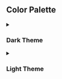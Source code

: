 ## Color Palette

<details>
<summary><h3>Dark Theme</h3></summary>

#### Syntax & Text Colors

| Swatch | Name | Hex | Variable | Purpose |
|--------|------|-----|----------|----------|
| ![#c3a6ff](/assets/swatches/dark_purple.svg) | **Purple** | `#c3a6ff` | `PURPLE` | Keywords, constants, booleans |
| ![#ffd580](/assets/swatches/dark_yellow.svg) | **Yellow** | `#ffd580` | `YELLOW` | Functions, classes |
| ![#ffae57](/assets/swatches/dark_orange.svg) | **Orange** | `#ffae57` | `ORANGE` | Operators, constants |
| ![#a7d963](/assets/swatches/dark_lime.svg) | **Lime** | `#a7d963` | `LIME` | Strings, markdown headings |
| ![#5ccfe6](/assets/swatches/dark_cyan.svg) | **Cyan** | `#5ccfe6` | `CYAN` | Variables, special keywords |
| ![#a2aabc](/assets/swatches/dark_silver.svg) | **Silver** | `#a2aabc` | `SILVER` | Property names, tags |
| ![#dc73f1](/assets/swatches/dark_pink.svg) | **Pink** | `#dc73f1` | `PINK` | Punctuation, brackets |
| ![#2190f0](/assets/swatches/dark_blue.svg) | **Blue** | `#2190f0` | `BLUE` | Types, properties |
| ![#2Ea3FF](/assets/swatches/dark_blue2.svg) | **Blue 2** | `#2Ea3FF` | `BLUE2` | Rainbow parentheses |
| ![#EFE24D](/assets/swatches/dark_gold.svg) | **Gold** | `#EFE24D` | `GOLD` | Template literals, operators |
| ![#9066ce](/assets/swatches/dark_purple2.svg) | **Purple 2** | `#9066ce` | `PURPLE2` | Import/export keywords |
| ![#cfe3ef](/assets/swatches/dark_white.svg) | **White** | `#cfe3ef` | `WHITE` | Standout text |
| ![#ef6b73](/assets/swatches/dark_red.svg) | **Red** | `#ef6b73` | `RED` | Passive errors, reminders |
| ![#cf2a2c](/assets/swatches/dark_red2.svg) | **Red 2** | `#cf2a2c` | `RED2` | Critical errors |
| ![#4aaa45](/assets/swatches/dark_green.svg) | **Green** | `#4aaa45` | `GREEN` | Success states |

#### UI Colors

| Swatch | Name | Hex | Variable | Purpose |
|--------|------|-----|----------|----------|
| ![#1a253d](/assets/swatches/dark_bg.svg) | **Bg** | `#1a253d` | `BG` | Main background |
| ![#171c28](/assets/swatches/dark_sidebar.svg) | **Sidebar** | `#171c28` | `SIDEBAR` | Sidebar background |
| ![#171c28](/assets/swatches/dark_float.svg) | **Float** | `#171c28` | `FLOAT` | Floating window background (uses Sidebar) |
| ![#070c18](/assets/swatches/dark_black.svg) | **Black** | `#070c18` | `BLACK` | Deepest background |
| ![#b2bacc](/assets/swatches/dark_fg.svg) | **Fg** | `#b2bacc` | `FG` | Primary text |
| ![#8695aa](/assets/swatches/dark_text.svg) | **Text** | `#8695aa` | `TEXT` | Secondary text |
| ![#616d86](/assets/swatches/dark_comments.svg) | **Comments** | `#616d86` | `COMMENTS` | Comments, muted text |
| ![#2f3b54](/assets/swatches/dark_selection.svg) | **Selection** | `#2f3b54` | `SELECTION` | Text selection |
| ![#171c28](/assets/swatches/dark_contrast.svg) | **Contrast** | `#171c28` | `CONTRAST` | High contrast background (uses Sidebar) |
| ![#515772](/assets/swatches/dark_border.svg) | **Border** | `#515772` | `BORDER` | Borders, separators |
| ![#515d76](/assets/swatches/dark_line_numbers.svg) | **Line Numbers** | `#515d76` | `LINE_NUMBERS` | Line numbers (uses Border) |
| ![#2f3b54](/assets/swatches/dark_highlight.svg) | **Highlight** | `#2f3b54` | `HIGHLIGHT` | Current line highlight (uses Selection) |
| ![#515772](/assets/swatches/dark_disabled.svg) | **Disabled** | `#515772` | `DISABLED` | Disabled elements (uses Border) |
| ![#dc73f1](/assets/swatches/dark_cursor.svg) | **Cursor** | `#dc73f1` | `CURSOR` | Cursor color (uses Pink) |
| ![#ffd580](/assets/swatches/dark_accent.svg) | **Accent** | `#ffd580` | `ACCENT` | Accent color (uses Yellow) |
| ![#cf3a3c](/assets/swatches/dark_error.svg) | **Error** | `#cf3a3c` | `ERROR` | Error indicators |
| ![#EFE24D](/assets/swatches/dark_warning.svg) | **Warning** | `#EFE24D` | `WARNING` | Warning indicators (uses Gold) |
| ![#4aaa45](/assets/swatches/dark_info.svg) | **Info** | `#4aaa45` | `INFO` | Info indicators (uses Cyan) |
| ![#2e96ff](/assets/swatches/dark_link.svg) | **Link** | `#2e96ff` | `LINK` | Links, URLs |

</details>

<details>
<summary><h3>Light Theme</h3></summary>

#### Syntax & Text Colors

| Swatch | Name | Hex | Variable | Purpose |
|--------|------|-----|----------|----------|
| ![#9a40b3](/assets/swatches/light_purple.svg) | **Purple** | `#9a40b3` | `PURPLE` | Keywords, constants, booleans |
| ![#907002](/assets/swatches/light_yellow.svg) | **Yellow** | `#907002` | `YELLOW` | Functions, classes |
| ![#bf4030](/assets/swatches/light_orange.svg) | **Orange** | `#bf4030` | `ORANGE` | Operators, constants |
| ![#339425](/assets/swatches/light_lime.svg) | **Lime** | `#339425` | `LIME` | Strings, markdown headings |
| ![#007ac5](/assets/swatches/light_cyan.svg) | **Cyan** | `#007ac5` | `CYAN` | Variables, special keywords |
| ![#a2aabc](/assets/swatches/light_silver.svg) | **Silver** | `#a2aabc` | `SILVER` | Property names, tags |
| ![#bc42ba](/assets/swatches/light_pink.svg) | **Pink** | `#bc42ba` | `PINK` | Punctuation, brackets |
| ![#0010b5](/assets/swatches/light_blue.svg) | **Blue** | `#0010b5` | `BLUE` | Types, properties |
| ![#2590EC](/assets/swatches/light_blue2.svg) | **Blue 2** | `#2590EC` | `BLUE2` | Rainbow parentheses |
| ![#c98005](/assets/swatches/light_gold.svg) | **Gold** | `#c98005` | `GOLD` | Template literals, operators |
| ![#6f1f7f](/assets/swatches/light_purple2.svg) | **Purple 2** | `#6f1f7f` | `PURPLE2` | Import/export keywords |
| ![#171c28](/assets/swatches/light_white.svg) | **White** | `#171c28` | `WHITE` | Standout text |
| ![#cf2a2c](/assets/swatches/light_red.svg) | **Red** | `#cf2a2c` | `RED` | Passive errors, reminders |
| ![#cf2a2c](/assets/swatches/light_red2.svg) | **Red 2** | `#cf2a2c` | `RED2` | Critical errors |
| ![#4aaa45](/assets/swatches/light_green.svg) | **Green** | `#4aaa45` | `GREEN` | Success states |

#### UI Colors

| Swatch | Name | Hex | Variable | Purpose |
|--------|------|-----|----------|----------|
| ![#d7dff5](/assets/swatches/light_bg.svg) | **Bg** | `#d7dff5` | `BG` | Main background |
| ![#c9d4ea](/assets/swatches/light_sidebar.svg) | **Sidebar** | `#c9d4ea` | `SIDEBAR` | Sidebar background |
| ![#cad9ed](/assets/swatches/light_float.svg) | **Float** | `#cad9ed` | `FLOAT` | Floating window background (uses Sidebar) |
| ![#cad9ed](/assets/swatches/light_black.svg) | **Black** | `#cad9ed` | `BLACK` | Deepest background |
| ![#223949](/assets/swatches/light_fg.svg) | **Fg** | `#223949` | `FG` | Primary text |
| ![#223949](/assets/swatches/light_text.svg) | **Text** | `#223949` | `TEXT` | Secondary text |
| ![#818da6](/assets/swatches/light_comments.svg) | **Comments** | `#818da6` | `COMMENTS` | Comments, muted text |
| ![#b2bacc](/assets/swatches/light_selection.svg) | **Selection** | `#b2bacc` | `SELECTION` | Text selection |
| ![#d2daf8](/assets/swatches/light_contrast.svg) | **Contrast** | `#d2daf8` | `CONTRAST` | High contrast background (uses Sidebar) |
| ![#515772](/assets/swatches/light_border.svg) | **Border** | `#515772` | `BORDER` | Borders, separators |
| ![#a1add6](/assets/swatches/light_line_numbers.svg) | **Line Numbers** | `#a1add6` | `LINE_NUMBERS` | Line numbers (uses Border) |
| ![#c7cfe5](/assets/swatches/light_highlight.svg) | **Highlight** | `#c7cfe5` | `HIGHLIGHT` | Current line highlight (uses Selection) |
| ![#818da6](/assets/swatches/light_disabled.svg) | **Disabled** | `#818da6` | `DISABLED` | Disabled elements (uses Border) |
| ![#a19bb5](/assets/swatches/light_cursor.svg) | **Cursor** | `#a19bb5` | `CURSOR` | Cursor color (uses Pink) |
| ![#b29328](/assets/swatches/light_accent.svg) | **Accent** | `#b29328` | `ACCENT` | Accent color (uses Yellow) |
| ![#cf2a2c](/assets/swatches/light_error.svg) | **Error** | `#cf2a2c` | `ERROR` | Error indicators |
| ![#cfa03a](/assets/swatches/light_warning.svg) | **Warning** | `#cfa03a` | `WARNING` | Warning indicators (uses Gold) |
| ![#0070c3](/assets/swatches/light_info.svg) | **Info** | `#0070c3` | `INFO` | Info indicators (uses Cyan) |
| ![#002fc0](/assets/swatches/light_link.svg) | **Link** | `#002fc0` | `LINK` | Links, URLs |

</details>

